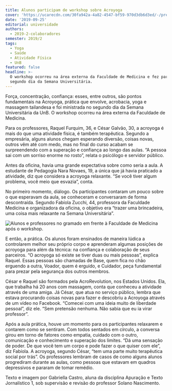 ```yaml
---
title: Alunos participam de workshop sobre Acroyoga
cover: 'https://ucarecdn.com/30fa942a-4a82-4547-bf59-970d3db6d3ed/-/preview/'
date: '2019-09-25'
editorial: universidade
authors:
  - 2019-2-colaboradores
semester: 2019/2
tags:
  - Yoga
  - Saúde
  - Atividade Física
  - UnB
featured: false
headline: >-
  O workshop ocorreu na área externa da Faculdade de Medicina e fez parte do
  segundo dia da Semana Universitária.
---
```

Força, concentração, confiança: esses, entre outros, são pontos fundamentais na Acroyoga, prática que envolve, acrobacia, yoga e massagem tailandesa e foi ministrada no segundo dia da Semana Universitária da UnB. O workshop ocorreu na área externa da Faculdade de Medicina.

Para os professores, Raquel Furquim, 36, e César Galvão, 30, a acroyoga é mais do que uma atividade física, é também terapêutica. Segundo a empresária, alguns alunos chegam esperando diversão, coisas novas, outros vêm até com medo, mas no final do curso acabam se surpreendendo com a superação e confiança ao longo das aulas. “A pessoa sai com um sorriso enorme no rosto”, relata o psicólogo e servidor público.

Antes da oficina, havia uma grande expectativa sobre como seria a aula. A estudante de Pedagogia Nara Novaes, 19, a única que já havia praticado a atividade, diz que considera a acroyoga relaxante. “Se você tiver algum problema, você meio que esvazia”, conta.

No primeiro momento, diálogo. Os participantes contaram um pouco sobre o que esperavam da aula, se conheceram e conversaram de forma descontraída. Segundo Fabíola Zucchi, 44, professora da Faculdade Medicina e organizadora da oficina, o objetivo era “trazer uma brincadeira, uma coisa mais relaxante na Semana Universitária”.

![Alunos e professores no gramado em frente à Faculdade de Medicina após o workshop.](https://ucarecdn.com/e3e71f9a-ec01-4d53-86b3-e2fd4d9c3a89/-/crop/4194x2519/389,349/-/preview/ "Alunos e professores no gramado em frente à Faculdade de Medicina após o workshop.")

E então, a prática. Os alunos foram ensinados de maneira lúdica a controlarem melhor seu próprio corpo e aprenderam algumas posições de acroyoga para além da técnica: na confiança e colaboração de seus parceiros. “O acroyoga só existe se tiver duas ou mais pessoas”, explica Raquel. Essas pessoas são chamadas de Base, quem fica no chão erguendo a outra, Voador, quem é erguido, e Cuidador, peça fundamental para prezar pela segurança dos outros membros.

César e Raquel são formados pela AcroRevolution, nos Estados Unidos. Ela, que trabalha há 20 anos com massagem, conta que conheceu a atividade através de uma amiga. Já César, que atua no serviço público, lembra que estava procurando coisas novas para fazer e descobriu a Acroyoga através de um vídeo no Facebook. “Comecei com uma ideia muito de liberdade pessoal”, diz ele. “Sem pretensão nenhuma. Não sabia que eu ia virar professor”.

Após a aula prática, houve um momento para os participantes relaxarem e contarem como se sentiram. Com todos sentados em círculo, a conversa girou em torno de fatores como empatia, cuidado com o outro, comunicação e conhecimento e superação dos limites. “Dá uma sensação de poder. De que você tem um corpo e pode fazer o que quiser com ele”, diz Fabíola. A acroyoga, segundo César, “tem uma parte muito terapêutica social por trás”. Os professores lembram de casos de como alguns alunos progrediram durante as aulas, como pessoas que estavam em quadros depressivos e pararam de tomar remédio.

Texto e imagem por Gabriella Castro, aluna da disciplina Apuração e Texto Jornalístico 1, sob supervisão e revisão do professor Solano Nascimento.

